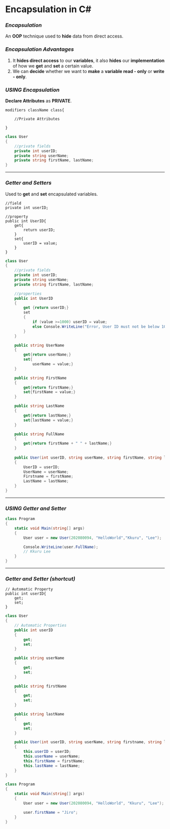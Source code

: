 # Encapsulation in C#

### ***Encapsulation***
An **OOP** technique used to **hide** data from direct access.

### ***Encapsulation Advantages***
1. It **hides direct access** to our **variables**, it also **hides** our **implementation** of how we **get** and **set** a certain value.
2. We can **decide** whether we want to **make** a **variable read - only** or **write - only**.

### ***USING Encapsulation***
**Declare Attributes** as **PRIVATE**.

    modifiers className class{

        //Private Attributes

    }

```csharp
class User
{
    //private fields
    private int userID;
    private string userName;
    private string firstName, lastName;
}
```

---

### ***Getter and Setters***
Used to **get** and **set** encapsulated variables.

    //field
    private int userID;

    //property
    public int UserID{
        get{
            return userID;
        }
        set{
            userID = value;
        }
    }

```csharp
class User
{
    //private fields
    private int userID;
    private string userName;
    private string firstName, lastName;

    //properties
    public int UserID
    {
        get {return userID;}
        set
        { 
            if (value >=1000) userID = value;
            else Console.WriteLine("Error, User ID must not be below 1000.");
        }
    }

    public string UserName
    {
        get{return userName;}
        set{
            userName = value;}
    }

    public string FirstName
    {
        get{return firstName;}
        set{firstName = value;}
    }

    public string LastName
    {
        get{return lastName;}
        set{lastName = value;}
    }

    public string FullName
    {
        get{return firstName + " " + lastName;}
    }
    
    public User(int userID, string userName, string firstName, string lastName)
    {
        UserID = userID;
        UserName = userName;
        Firstname = firstName;
        LastName = lastName;
    }
}
```
---

### ***USING Getter and Setter***

```csharp
class Program
{
    static void Main(string[] args)
    {
        User user = new User(202080094, "HelloWorld","Kkuru", "Lee");

        Console.WriteLine(user.FullName);
        // Kkuru Lee
    }
}
```

--- 

### ***Getter and Setter (shortcut)***

    // Automatic Property
    public int userID{
        get;
        set;
    }

```csharp
class User
{
    // Automatic Properties
    public int userID
    {
        get;
        set;
    }

    public string userName
    {
        get;
        set;
    }

    public string firstName
    {
        get;
        set;
    }

    public string lastName
    {
        get;
        set;
    }

    public User(int userID, string userName, string firstname, string lastname)
    {
        this.userID = userID;
        this.userName = userName;
        this.firstName = firstName;
        this.lastName = lastName;
    }
}

class Program
{
    static void Main(string[] args)
    {
        User user = new User(202080094, "HelloWorld", "Kkuru", "Lee");

        user.firstName = "Jiro";
    }
}
```